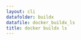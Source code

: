```yaml
---
layout: cli
datafolder: buildx
datafile: docker_buildx_ls
title: docker buildx ls
---
```

<!--
This page is automatically generated from Docker's source code. If you want to
suggest a change to the text that appears here, open a ticket or pull request
in the source repository on GitHub:

https://github.com/docker/buildx
-->
